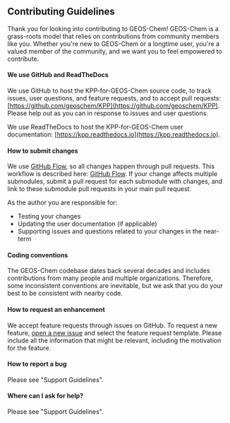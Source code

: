 ## Contributing Guidelines

Thank you for looking into contributing to GEOS-Chem! GEOS-Chem
is a grass-roots model that relies on contributions from community members
like you. Whether you're new to GEOS-Chem or a longtime user, you're a
valued member of the community, and we want you to feel empowered to contribute.

#### We use GitHub and ReadTheDocs
We use GitHub to host the KPP-for-GEOS-Chem source code, to track issues, user questions, and feature requests, and to accept pull requests: [https://github.com/geoschem/KPP](https://github.com/geoschem/KPP). Please help out as you can in response to issues and user questions.

We use ReadTheDocs to host the KPP-for-GEOS-Chem user documentation: [https://kpp.readthedocs.io](https://kpp.readthedocs.io).

#### How to submit changes
We use [GitHub Flow](https://guides.github.com/introduction/flow/index.html), so all changes happen through pull requests. This
workflow is described here: [GitHub Flow](https://guides.github.com/introduction/flow/index.html). If your change affects multiple
submodules, submit a pull request for each submodule with changes, and link to these submodule pull requests in your main pull request.

As the author you are responsible for:
- Testing your changes
- Updating the user documentation (if applicable)
- Supporting issues and questions related to your changes in the near-term

#### Coding conventions
The GEOS-Chem codebase dates back several decades and includes contributions from many people and multiple organizations.
Therefore, some inconsistent conventions are inevitable, but we ask that you do your best to be consistent with nearby
code.

#### How to request an enhancement
We accept feature requests through issues on GitHub. To request a new feature, [open a new issue](https://github.com/KineticPreProcessor/KPP/issues/new/choose) and select the feature request template. Please include all the information that might be relevant, including the motivation for the feature.

#### How to report a bug
Please see "Support Guidelines".

#### Where can I ask for help?
Please see "Support Guidelines".